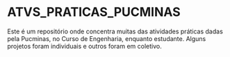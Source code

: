 # ATVS_PRATICAS_PUCMINAS
Este é um repositório onde concentra muitas das atividades práticas dadas pela Pucminas, no Curso de Engenharia, enquanto estudante. Alguns projetos foram individuais e outros foram em coletivo. 
